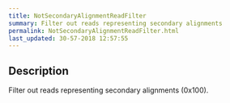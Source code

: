 ```yaml
---
title: NotSecondaryAlignmentReadFilter
summary: Filter out reads representing secondary alignments
permalink: NotSecondaryAlignmentReadFilter.html
last_updated: 30-57-2018 12:57:55
---
```



## Description

Filter out reads representing secondary alignments (0x100).

